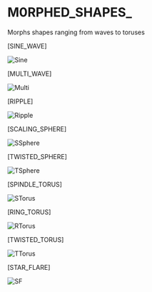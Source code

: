 # M0RPHED_SHAPES_
Morphs shapes ranging from waves to toruses


[SINE_WAVE]

![Sine](https://user-images.githubusercontent.com/91715993/170544272-762fbb1b-ad53-45b2-b756-87402cd3cfb7.gif)

[MULTI_WAVE]

![Multi](https://user-images.githubusercontent.com/91715993/170544914-2c25dbba-0576-42d2-9795-b2279102a9a9.gif)

[RIPPLE]

![Ripple](https://user-images.githubusercontent.com/91715993/170544940-1aea172d-0fd8-40bf-98f0-a1866f31edeb.gif)

[SCALING_SPHERE]

![SSphere](https://user-images.githubusercontent.com/91715993/170544950-beac3a48-428c-4dad-88e7-9c196a21d79a.gif)

[TWISTED_SPHERE]

![TSphere](https://user-images.githubusercontent.com/91715993/170544963-377426da-a179-4938-b864-77c9573740ed.gif)

[SPINDLE_TORUS]

![STorus](https://user-images.githubusercontent.com/91715993/170544969-a42955a9-e46d-4053-acac-81919b5a2821.gif)

[RING_TORUS]

![RTorus](https://user-images.githubusercontent.com/91715993/170544974-d7e986bc-5675-4d93-a991-95ece31e664a.gif)

[TWISTED_TORUS]

![TTorus](https://user-images.githubusercontent.com/91715993/170544985-b24bf740-3d51-4718-b7c8-26f9a91252df.gif)

[STAR_FLARE]

![SF](https://user-images.githubusercontent.com/91715993/170545813-434e461e-baa8-4213-a266-53e786dbe2ea.gif)
